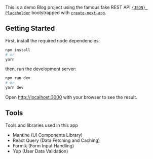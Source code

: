 This is a demo Blog project using the famous fake REST API [`{JSON} Placeholder`](https://jsonplaceholder.typicode.com/) bootstrapped with [`create-next-app`](https://github.com/vercel/next.js/tree/canary/packages/create-next-app).

## Getting Started

First, install the required node dependencies:

```bash
npm install
# or
yarn
```

then, run the development server:

```bash
npm run dev
# or
yarn dev
```

Open [http://localhost:3000](http://localhost:3000) with your browser to see the result.

## Tools

Tools and libraries used in this app

- Mantine (UI Components Library)
- React Query (Data Fetching and Caching)
- Formik (Form Input Handling)
- Yup (User Data Validation)
